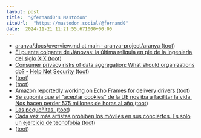 ```yaml
---
layout: post
title:  "@fernand0's Mastodon"
siteUrl:  "https://mastodon.social/@fernand0"
date:  2024-11-21 11:21:55.671000+00:00
---
```

*  [aranya/docs/overview.md at main · aranya-project/aranya ](https://github.com/aranya-project/aranya/blob/main/docs/overview.m) ([toot](https://mastodon.social/@fernand0/113520680348291837))
*  [El puente colgante de Jánovas: la última reliquia en pie de la ingeniería del siglo XIX ](https://www.xataka.com/magnet/puente-colgante-janovas-ultima-reliquia-pie-ingenieria-siglo-xix-) ([toot](https://mastodon.social/@fernand0/113520460859899168))
*  [Consumer privacy risks of data aggregation: What should organizations do? - Help Net Security ](https://www.helpnetsecurity.com/2024/11/07/data-privacy-risks) ([toot](https://mastodon.social/@fernand0/113520264410705438))
*  [ ](https://mastodon.social/users/fernand0/statuses/113519924622965847/activity) ([toot](https://mastodon.social/users/fernand0/statuses/113519924622965847/activity))
*  [ ](https://mastodon.social/users/fernand0/statuses/113519923648223486/activity) ([toot](https://mastodon.social/users/fernand0/statuses/113519923648223486/activity))
*  [Amazon reportedly working on Echo Frames for delivery drivers ](https://www.theverge.com/2024/11/11/24293500/amazon-echo-frames-delivery-drivers-smart-glasses-wearable) ([toot](https://mastodon.social/@fernand0/113519239348031460))
*  [Se suponía que el "aceptar cookies" de la UE nos iba a facilitar la vida. Nos hacen perder 575 millones de horas al año ](https://www.xataka.com/legislacion-y-derechos/los-avisos-de-cookies-de-la-ue-tenian-buenas-intenciones-son-un-desastre-que-nos-hace-perder-millones-de-horas-al-an) ([toot](https://mastodon.social/@fernand0/113518565411947949))
*  [Las pequeñitas. ](https://avecesunafoto.wordpress.com/2024/11/20/las-pequenitas) ([toot](https://mastodon.social/@fernand0/113516752515244908))
*  [Cada vez más artistas prohíben los móviles en sus conciertos. Es solo un ejercicio de tecnofobia ](https://www.xataka.com/musica/cada-vez-artistas-prohiben-moviles-sus-conciertos-solo-ejercicio-tecnofobi) ([toot](https://mastodon.social/@fernand0/113516647643823067))
*  [ ](https://mastodon.social/@johanlibertultra) ([toot](https://mastodon.social/@fernand0/113516634656358958))
